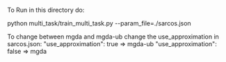 To Run in this directory do:

python multi_task/train_multi_task.py --param_file=./sarcos.json

To change between mgda and mgda-ub change the use_approximation in sarcos.json:
"use_approximation": true => mgda-ub
"use_approximation": false => mgda